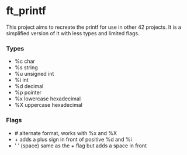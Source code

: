 # ft_printf

This project aims to recreate the printf for use in other 42 projects.
It is a simplified version of it with less types and limited flags.

### Types

- %c char
- %s string
- %u unsigned int
- %i int
- %d decimal
- %p pointer
- %x lowercase hexadecimal
- %X uppercase hexadecimal

### Flags

- \# alternate format, works with %x and %X
- \+ adds a plus sign in front of positive %d and %i
- ' ' (space) same as the + flag but adds a space in front
